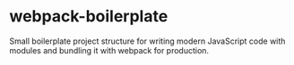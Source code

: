# webpack-boilerplate
Small boilerplate project structure for writing modern JavaScript code with modules and bundling it with webpack for production.
